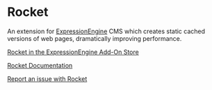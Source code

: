 # Rocket

An extension for [ExpressionEngine](https://expressionengine.com/) CMS which creates static cached versions of web pages, dramatically improving performance.

[Rocket in the ExpressionEngine Add-On Store](https://expressionengine.com/add-ons/rocket)

[Rocket Documentation](https://github.com/meatpaste/ee-rocket-docs/wiki)

[Report an issue with Rocket](https://github.com/meatpaste/ee-rocket-docs/issues)
